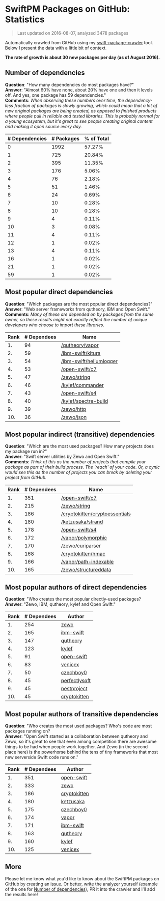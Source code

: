 
# SwiftPM Packages on GitHub: Statistics

> Last updated on 2016-08-07, analyzed 3478 packages

Automatically crawled from GitHub using my [swift-package-crawler](https://github.com/czechboy0/swift-package-crawler) tool. Below I present the data with a little bit of context.

**The rate of growth is about 30 new packages per day (as of August 2016).**

## Number of dependencies
**Question**: "How many dependencies do most packages have?"  
**Answer**: "Almost 60% have none, about 20% have one and then it levels off. And yes, one package has 59 dependencies."  
**Comments**: *When observing these numbers over time, the dependency-less fraction of packages is slowly growing, which could mean that a lot of new original packages are being created, as opposed to finished products where people pull in reliable and tested libraries. This is probably normal for a young ecosystem, but it's great to see people creating original content and making it open source every day.*

| # Dependencies | # Packages | % of Total |
| --- | --- | --- |
|   0 | 1992 | 57.27% |
|   1 | 725 | 20.84% |
|   2 | 395 | 11.35% |
|   3 | 176 |  5.06% |
|   4 |  76 |  2.18% |
|   5 |  51 |  1.46% |
|   6 |  24 |  0.69% |
|   7 |  10 |  0.28% |
|   8 |  10 |  0.28% |
|   9 |   4 |  0.11% |
|  10 |   3 |  0.08% |
|  11 |   4 |  0.11% |
|  12 |   1 |  0.02% |
|  13 |   4 |  0.11% |
|  16 |   1 |  0.02% |
|  21 |   1 |  0.02% |
|  59 |   1 |  0.02% |


## Most popular direct dependencies
**Question**: "Which packages are the most popular direct dependencies?"  
**Answer**: "Web server frameworks from qutheory, IBM and Open Swift."    
**Comments**: *Many of these are depended on by packages from the same owner, so these results might not exactly reflect the number of unique developers who choose to import these libraries.*  

| Rank | # Dependees | Name |
| --- | --- | --- |
|   1. |  94 | [/qutheory/vapor](https://github.com/qutheory/vapor) |
|   2. |  59 | [/ibm-swift/kitura](https://github.com/ibm-swift/kitura) |
|   3. |  54 | [/ibm-swift/heliumlogger](https://github.com/ibm-swift/heliumlogger) |
|   4. |  53 | [/open-swift/c7](https://github.com/open-swift/c7) |
|   5. |  47 | [/zewo/string](https://github.com/zewo/string) |
|   6. |  46 | [/kylef/commander](https://github.com/kylef/commander) |
|   7. |  43 | [/open-swift/s4](https://github.com/open-swift/s4) |
|   8. |  40 | [/kylef/spectre-build](https://github.com/kylef/spectre-build) |
|   9. |  39 | [/zewo/http](https://github.com/zewo/http) |
|  10. |  36 | [/zewo/json](https://github.com/zewo/json) |


## Most popular indirect (transitive) dependencies
**Question**: "Which are the most used packages? How many projects does my package run in?"  
**Answer**: "Swift server utilities by Zewo and Open Swift."    
**Comments**: *Think of this as the number of projects that compile your package as part of their build process. The 'reach' of your code. Or, a cynic would see this as the number of projects you can break by deleting your project from GitHub.*  

| Rank | # Dependees | Name |
| --- | --- | --- |
|   1. | 351 | [/open-swift/c7](https://github.com/open-swift/c7) |
|   2. | 215 | [/zewo/string](https://github.com/zewo/string) |
|   3. | 186 | [/cryptokitten/cryptoessentials](https://github.com/cryptokitten/cryptoessentials) |
|   4. | 180 | [/ketzusaka/strand](https://github.com/ketzusaka/strand) |
|   5. | 178 | [/open-swift/s4](https://github.com/open-swift/s4) |
|   6. | 172 | [/vapor/polymorphic](https://github.com/vapor/polymorphic) |
|   7. | 170 | [/zewo/curiparser](https://github.com/zewo/curiparser) |
|   8. | 168 | [/cryptokitten/hmac](https://github.com/cryptokitten/hmac) |
|   9. | 166 | [/vapor/path-indexable](https://github.com/vapor/path-indexable) |
|  10. | 165 | [/zewo/structureddata](https://github.com/zewo/structureddata) |


## Most popular authors of direct dependencies
**Question**: "Who creates the most popular directly-used packages?  
**Answer**: "Zewo, IBM, qutheory, kylef and Open Swift."    

| Rank | # Dependees | Author |
| --- | --- | --- |
|   1. | 254 | [zewo](https://github.com/zewo) |
|   2. | 165 | [ibm-swift](https://github.com/ibm-swift) |
|   3. | 147 | [qutheory](https://github.com/qutheory) |
|   4. | 123 | [kylef](https://github.com/kylef) |
|   5. |  91 | [open-swift](https://github.com/open-swift) |
|   6. |  83 | [venicex](https://github.com/venicex) |
|   7. |  50 | [czechboy0](https://github.com/czechboy0) |
|   8. |  45 | [perfectlysoft](https://github.com/perfectlysoft) |
|   9. |  45 | [nestproject](https://github.com/nestproject) |
|  10. |  45 | [cryptokitten](https://github.com/cryptokitten) |


## Most popular authors of transitive dependencies
**Question**: "Who creates the most used packages? Who's code are most packages running on?  
**Answer**: "Open Swift started as a collaboration between qutheory and Zewo, so it's great to see that even among competition there are awesome things to be had when people work together. And Zewo (in the second place here) is the powerhorse behind the tens of tiny frameworks that most new serverside Swift code runs on."    

| Rank | # Dependees | Author |
| --- | --- | --- |
|   1. | 351 | [open-swift](https://github.com/open-swift) |
|   2. | 333 | [zewo](https://github.com/zewo) |
|   3. | 186 | [cryptokitten](https://github.com/cryptokitten) |
|   4. | 180 | [ketzusaka](https://github.com/ketzusaka) |
|   5. | 175 | [czechboy0](https://github.com/czechboy0) |
|   6. | 174 | [vapor](https://github.com/vapor) |
|   7. | 171 | [ibm-swift](https://github.com/ibm-swift) |
|   8. | 163 | [qutheory](https://github.com/qutheory) |
|   9. | 160 | [kylef](https://github.com/kylef) |
|  10. | 125 | [venicex](https://github.com/venicex) |


## More
Please let me know what you'd like to know about the SwiftPM packages on GitHub by creating an issue. Or better, write the analyzer yourself (example of the one for [Number of dependencies](https://github.com/czechboy0/swift-package-crawler/blob/master/Sources/AnalyzerLib/DependencyTrees.swift)), PR it into the crawler and I'll add the results here!

